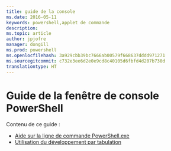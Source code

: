 ```yaml
---
title: guide de la console
ms.date: 2016-05-11
keywords: powershell,applet de commande
description: 
ms.topic: article
author: jpjofre
manager: dongill
ms.prod: powershell
ms.openlocfilehash: 3a929cbb39bc7666ab00579f668637dddd971271
ms.sourcegitcommit: c732e3ee6d2e0e9cd8c40105d6fbfd4d207b730d
translationtype: HT
---
```

#  <a name="powershell-console-window-guide"></a>Guide de la fenêtre de console PowerShell

Contenu de ce guide :
-  [Aide sur la ligne de commande PowerShell.exe](console/PowerShell.exe-Command-Line-Help.md)
-  [Utilisation du développement par tabulation](console/Using-Tab-Expansion.md)

